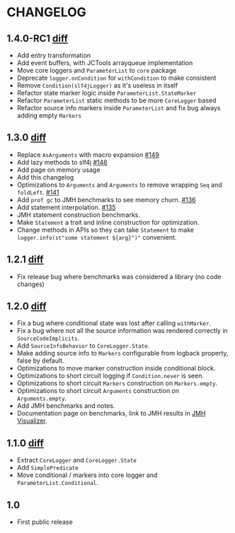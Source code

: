 # CHANGELOG

## 1.4.0-RC1 [diff](https://github.com/tersesystems/blindsight/compare/v1.3.0...v1.4.0-RC1)

* Add entry transformation
* Add event buffers, with JCTools arrayqueue implementation
* Move core loggers and `ParameterList` to `core` package
* Deprecate `logger.onCondition` for `withCondition` to make consistent
* Remove `Condition(slf4jLogger)` as it's useless in itself
* Refactor state marker logic inside `ParameterList.StateMarker`
* Refactor `ParameterList` static methods to be more `CoreLogger` based
* Refactor source info markers inside `ParameterList` and fix bug always adding empty `Markers`

## 1.3.0 [diff](https://github.com/tersesystems/blindsight/compare/v1.2.1...v1.3.0)

* Replace `AsArguments` with macro expansion [#149](https://github.com/tersesystems/blindsight/pull/149)
* Add lazy methods to slf4j [#146](https://github.com/tersesystems/blindsight/pull/146)
* Add page on memory usage
* Add this changelog
* Optimizations to `Arguments` and `Arguments` to remove wrapping `Seq` and `foldLeft`. [#141](https://github.com/tersesystems/blindsight/pull/141)
* Add `prof gc` to JMH benchmarks to see memory churn. [#136](https://github.com/tersesystems/blindsight/pull/136)
* Add statement interpolation. [#135](https://github.com/tersesystems/blindsight/pull/135)
* JMH statement construction benchmarks.
* Make `Statement` a trait and inline construction for optimization.
* Change methods in APIs so they can take `Statement` to make `logger.info(st"some statement ${arg}")"` convenient.

## 1.2.1 [diff](https://github.com/tersesystems/blindsight/compare/v1.2.0...v1.2.1)

* Fix release bug where benchmarks was considered a library (no code changes)

## 1.2.0 [diff](https://github.com/tersesystems/blindsight/compare/v1.1.0...v1.2.0)

* Fix a bug where conditional state was lost after calling `withMarker`.
* Fix a bug where not all the source information was rendered correctly in `SourceCodeImplicits`.
* Add `SourceInfoBehavior` to `CoreLogger.State`.
* Make adding source info to `Markers` configurable from logback property, false by default.
* Optimizations to move marker construction inside conditional block.
* Optimizations to short circuit logging if `Condition.never` is seen.
* Optimizations to short circuit `Markers` construction on `Markers.empty`.
* Optimizations to short circuit `Arguments` construction on `Arguments.empty`.
* Add JMH benchmarks and notes.
* Documentation page on benchmarks, link to JMH results in [JMH Visualizer](https://jmh.morethan.io/).

## 1.1.0 [diff](https://github.com/tersesystems/blindsight/compare/v1.0.0...v1.1.0)
 
* Extract `CoreLogger` and `CoreLogger.State`
* Add `SimplePredicate`
* Move conditional / markers into core logger and `ParameterList.Conditional`.

## 1.0

* First public release
